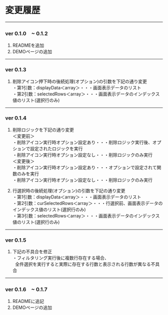 # 変更履歴
*****

### ver 0.1.0　~ 0.1.2
1) READMEを追加  
2) DEMOページの追加  
*****

### ver 0.1.3  
1) 削除アイコン押下時の後続処理(オプション)の引数を下記の通り変更  
・第1引数：displayData＜array＞・・・画面表示データのリスト  
  ・第2引数：selectedRows＜array＞・・・画面表示データのインデックス値のリスト(選択行のみ)
*****

### ver 0.1.4  
1) 削除ロジックを下記の通り変更  
＜変更前＞  
・削除アイコン実行時オプション設定あり・・・削除ロジック実行後、オプションで設定されたロジックを実行  
  ・削除アイコン実行時オプション設定なし・・・削除ロジックのみ実行  
＜変更後＞  
・削除アイコン実行時オプション設定あり・・・オプションで設定されて関数のみを実行  
  ・削除アイコン実行時オプション設定なし・・・削除ロジックのみ実行  
  
2) 行選択時の後続処理(オプション)の引数を下記の通り変更  
・第1引数：displayData＜array＞・・・画面表示データのリスト  
 ・第2引数：curSelectedRows＜array＞・・・行選択前、画面表示データのインデックス値のリスト(選択行のみ)  
  ・第3引数：selectedRows＜array＞・・・画面表示データのインデックス値のリスト(選択行のみ)  
*****

### ver 0.1.5  
1) 下記の不具合を修正    
・フィルタリング実行後に複数行存在する場合、  
   全件選択を実行すると実際に存在する行数と表示される行数が異なる不具合
*****

### ver 0.1.6　~ 0.1.7
1) READMEに追記  
2) DEMOページの追加  
